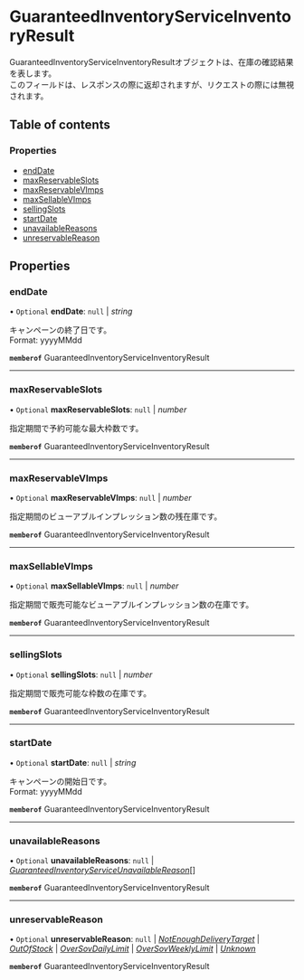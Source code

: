 # GuaranteedInventoryServiceInventoryResult


<div lang=\"ja\">GuaranteedInventoryServiceInventoryResultオブジェクトは、在庫の確認結果を表します。<br> このフィールドは、レスポンスの際に返却されますが、リクエストの際には無視されます。</div> 

## Table of contents

### Properties

- [endDate](guaranteedinventoryserviceinventoryresult.md#enddate)
- [maxReservableSlots](guaranteedinventoryserviceinventoryresult.md#maxreservableslots)
- [maxReservableVImps](guaranteedinventoryserviceinventoryresult.md#maxreservablevimps)
- [maxSellableVImps](guaranteedinventoryserviceinventoryresult.md#maxsellablevimps)
- [sellingSlots](guaranteedinventoryserviceinventoryresult.md#sellingslots)
- [startDate](guaranteedinventoryserviceinventoryresult.md#startdate)
- [unavailableReasons](guaranteedinventoryserviceinventoryresult.md#unavailablereasons)
- [unreservableReason](guaranteedinventoryserviceinventoryresult.md#unreservablereason)

## Properties

### endDate

• `Optional` **endDate**: ``null`` \| *string*

<div lang=\"ja\"> キャンペーンの終了日です。<br> </div>  Format: yyyyMMdd

**`memberof`** GuaranteedInventoryServiceInventoryResult

___

### maxReservableSlots

• `Optional` **maxReservableSlots**: ``null`` \| *number*

<div lang=\"ja\"> 指定期間で予約可能な最大枠数です。<br> </div> 

**`memberof`** GuaranteedInventoryServiceInventoryResult

___

### maxReservableVImps

• `Optional` **maxReservableVImps**: ``null`` \| *number*

<div lang=\"ja\"> 指定期間のビューアブルインプレッション数の残在庫です。<br> </div> 

**`memberof`** GuaranteedInventoryServiceInventoryResult

___

### maxSellableVImps

• `Optional` **maxSellableVImps**: ``null`` \| *number*

<div lang=\"ja\"> 指定期間で販売可能なビューアブルインプレッション数の在庫です。<br> </div> 

**`memberof`** GuaranteedInventoryServiceInventoryResult

___

### sellingSlots

• `Optional` **sellingSlots**: ``null`` \| *number*

<div lang=\"ja\"> 指定期間で販売可能な枠数の在庫です。<br> </div> 

**`memberof`** GuaranteedInventoryServiceInventoryResult

___

### startDate

• `Optional` **startDate**: ``null`` \| *string*

<div lang=\"ja\"> キャンペーンの開始日です。<br> </div>  Format: yyyyMMdd

**`memberof`** GuaranteedInventoryServiceInventoryResult

___

### unavailableReasons

• `Optional` **unavailableReasons**: ``null`` \| [*GuaranteedInventoryServiceUnavailableReason*](guaranteedinventoryserviceunavailablereason.md)[]

**`memberof`** GuaranteedInventoryServiceInventoryResult

___

### unreservableReason

• `Optional` **unreservableReason**: ``null`` \| [*NotEnoughDeliveryTarget*](./enums/guaranteedinventoryserviceunreservablereason.md#notenoughdeliverytarget) \| [*OutOfStock*](./enums/guaranteedinventoryserviceunreservablereason.md#outofstock) \| [*OverSovDailyLimit*](./enums/guaranteedinventoryserviceunreservablereason.md#oversovdailylimit) \| [*OverSovWeeklyLimit*](./enums/guaranteedinventoryserviceunreservablereason.md#oversovweeklylimit) \| [*Unknown*](./enums/guaranteedinventoryserviceunreservablereason.md#unknown)

**`memberof`** GuaranteedInventoryServiceInventoryResult
